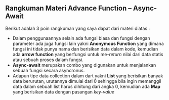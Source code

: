 ## Rangkuman Materi Advance Function – Async-Await
Berikut adalah 3 poin rangkuman yang saya dapat dari materi diatas :
- Dalam penggunaannya selain ada fungsi biasa dan fungsi dengan parameter ada juga fungsi lain yakni **Anonymous Function** yang dimana fungsi ini tidak punya nama dan berisikan data dalam kode, kemudian ada **arrow function** yang berfungsi untuk me-*return* nilai dari data statis atau sebuah proses dalam fungsi.
- **Async-await** merupakan combo yang digunakan untuk menjalankan sebuah fungsi secara asyncronus.
- Adapun tipe data collection dalam dart yakni **List** yang berisikan banyak data berurutan, urutannya dimulai dari 0 sehingga bila ingin memanggil data dalam sebuah list harus dihitung dari angka 0, kemudian ada **Map** yang berisikan data dengan pasangan *key-value* 